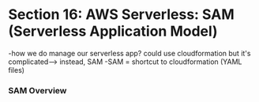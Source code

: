 # Section 16: AWS Serverless: SAM (Serverless Application Model)
-how we do manage our serverless app? could use cloudformation but it's complicated--> instead, SAM 
-SAM = shortcut to cloudformation (YAML files)

### SAM Overview